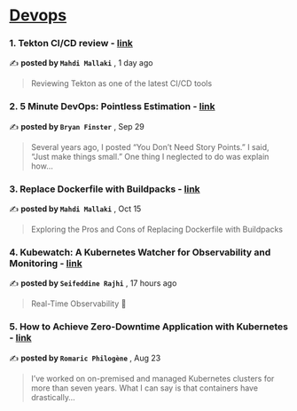 
<h1><a href=https://medium.com/tag/devops/recommended target="_blank" rel="noopener noreferrer">Devops</a></h1>
<h3>1. Tekton CI/CD review - <a href=https://medium.com/itnext/tekton-ci-cd-review-8a639181c820?source=tag_recommended_feed---------0-84----------devops----------531289ac_5c33_42ae_b0b1_66135c0af2f0------- target="_blank" rel="noopener noreferrer">link</a></h3>

✍️ **posted by `Mahdi Mallaki`** <date> , 1 day ago</date>

<blockquote>Reviewing Tekton as one of the latest CI/CD tools</blockquote>

<h3>2. 5 Minute DevOps: Pointless Estimation - <a href=https://medium.com/@bdfinst/5-minute-devops-pointless-estimation-182aa128edf9?source=tag_recommended_feed---------1-107----------devops----------531289ac_5c33_42ae_b0b1_66135c0af2f0------- target="_blank" rel="noopener noreferrer">link</a></h3>

✍️ **posted by `Bryan Finster`** <date> , Sep 29</date>

<blockquote>Several years ago, I posted “You Don’t Need Story Points.” I said, “Just make things small.” One thing I neglected to do was explain how…</blockquote>

<h3>3. Replace Dockerfile with Buildpacks - <a href=https://medium.com/itnext/replace-dockerfile-with-buildpacks-f7e435ad2bfc?source=tag_recommended_feed---------2-85----------devops----------531289ac_5c33_42ae_b0b1_66135c0af2f0------- target="_blank" rel="noopener noreferrer">link</a></h3>

✍️ **posted by `Mahdi Mallaki`** <date> , Oct 15</date>

<blockquote>Exploring the Pros and Cons of Replacing Dockerfile with Buildpacks</blockquote>

<h3>4. Kubewatch: A Kubernetes Watcher for Observability and Monitoring - <a href=https://medium.com/@seifeddinerajhi/kubewatch-a-kubernetes-watcher-for-observability-and-monitoring-d6dea1dbeb06?source=tag_recommended_feed---------3-84----------devops----------531289ac_5c33_42ae_b0b1_66135c0af2f0------- target="_blank" rel="noopener noreferrer">link</a></h3>

✍️ **posted by `Seifeddine Rajhi`** <date> , 17 hours ago</date>

<blockquote>Real-Time Observability 🌟</blockquote>

<h3>5. How to Achieve Zero-Downtime Application with Kubernetes - <a href=https://medium.com/devops-dev/how-to-achieve-zero-downtime-application-with-kubernetes-ba52fdea9a9b?source=tag_recommended_feed---------4-107----------devops----------531289ac_5c33_42ae_b0b1_66135c0af2f0------- target="_blank" rel="noopener noreferrer">link</a></h3>

✍️ **posted by `Romaric Philogène`** <date> , Aug 23</date>

<blockquote>I’ve worked on on-premised and managed Kubernetes clusters for more than seven years. What I can say is that containers have drastically…</blockquote>

